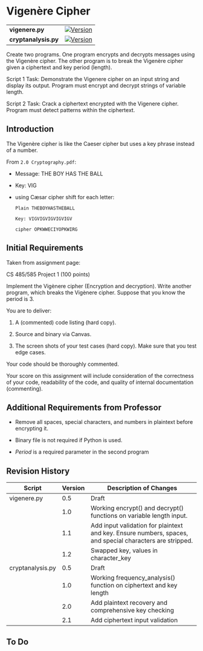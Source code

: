 # Vigenère Cipher

|     |     |
|-----|-----|
|**vigenere.py**|[![Version](https://img.shields.io/badge/version-1.2-blue)]()|
|**cryptanalysis.py**|[![Version](https://img.shields.io/badge/version-2.1-orange)]()|

Create two programs. One program encrypts and decrypts messages using the Vigenère cipher.  The other program is to break the Vigenère cipher given a ciphertext and key period (length).

Script 1 Task: Demonstrate the Vigenere cipher on an input string and display its output. Program must encrypt and decrypt strings of variable length.

Script 2 Task: Crack a ciphertext encrypted with the Vigenere cipher.  Program must detect patterns within the ciphertext.

## Introduction
The Vigenère cipher is like the Caeser cipher but uses a key phrase instead of a number.

From `2.0 Cryptography.pdf`:
* Message: THE BOY HAS THE BALL
* Key:      VIG

* using Cæsar cipher shift for each letter:

      Plain THEBOYHASTHEBALL

      Key: VIGVIGVIGVIGVIGV

      cipher OPKWWECIYOPKWIRG



## Initial Requirements
Taken from assignment page:

CS 485/585 Project 1 (100 points)

Implement the Vigènere cipher (Encryption and decryption).
Write another program, which breaks the Vigènere cipher. Suppose that you know the period is 3.

You are to deliver:

1.  A (commented) code listing (hard copy).

2.  Source and binary via Canvas.

3.  The screen shots of your test cases (hard copy). Make sure that you test edge cases.

Your code should be thoroughly commented.

Your score on this assignment will include consideration of the correctness of your code, readability of the code, and quality of internal documentation (commenting).


## Additional Requirements from Professor
* Remove all spaces, special characters, and numbers in plaintext before encrypting it.

* Binary file is not required if Python is used.

* *Period* is a required parameter in the second program

## Revision History

|  Script | Version | Description of Changes |
|  ------ | ------ | ------ |
|  vigenere.py | 0.5 | Draft |  
|   | 1.0 | Working encrypt() and decrypt() functions on variable length input. |
|   | 1.1 | Add input validation for plaintext and key. Ensure numbers, spaces, and special characters are stripped. |
|   | 1.2 | Swapped key, values in character_key |  
|  cryptanalysis.py | 0.5 | Draft |   
|   | 1.0 | Working frequency_analysis() function on ciphertext and key length |  
|   | 2.0 | Add plaintext recovery and comprehensive key checking |
|   | 2.1 | Add ciphertext input validation |


## To Do
